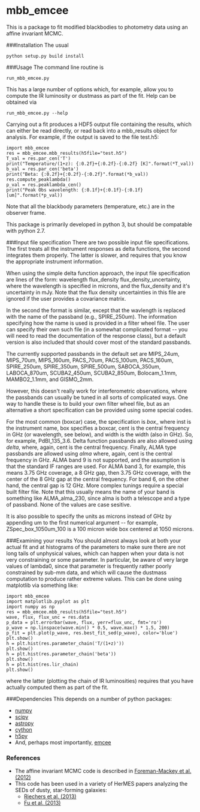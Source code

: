 mbb_emcee
========================

This is a package to fit modified blackbodies to photometry
data using an affine invariant MCMC.

###Installation
The usual

	python setup.py build install

###Usage
The command line routine is

	run_mbb_emcee.py

This has a large number of options which, for example, allow you to compute
the IR luminosity or dustmass as part of the fit.  Help can be obtained via

	run_mbb_emcee.py --help

Carrying out a fit produces a HDF5 output file containing the results,
which can either be read directly, or read back into a mbb_results
object for analysis.  For example, if the output is saved to
the file test.h5:

	import mbb_emcee
	res = mbb_emcee.mbb_results(h5file="test.h5")
	T_val = res.par_cen('T')
	print("Temperature/(1+z): {:0.2f}+{:0.2f}-{:0.2f} [K]".format(*T_val))
	b_val = res.par_cen('beta')
	print("Beta: {:0.2f}+{:0.2f}-{:0.2f}".format(*b_val))
	res.compute_peaklambda()
	p_val = res.peaklambda_cen()
	print("Peak Obs wavelength: {:0.1f}+{:0.1f}-{:0.1f} [um]".format(*p_val))

Note that all the blackbody parameters (temperature, etc.) are 
in the observer frame.  

This package is primarily developed in python 3, but should be
compatable with python 2.7.

###Input file specification
There are two possible input file specifications.  The first treats
all the instrument responses as delta functions, the second integrates
them properly.  The latter is slower, and requires that you know the
appropriate instrument information.

When using the simple delta function approach, the input file specification
are lines of the form: wavelength flux_density flux_density_uncertainty,
where the wavelength is specified in microns, and the flux_density and
it's uncertainty in mJy.  Note that the flux density uncertainties 
in this file are ignored if the user provides a covariance matrix.

In the second the format is similar, except that the wavlength is
replaced with the name of the passband (e.g., SPIRE_250um).  The
information specifying how the name is used is provided in a filter
wheel file.  The user can specify their own such file (in a somewhat
complicated format -- you will need to read the documentation of the
response class), but a default version is also included that should cover
most of the standard passbands.  

The currently supported passbands in the default set are MIPS_24um,
MIPS_70um, MIPS_160um, PACS_70um, PACS_100um, PACS_160um, SPIRE_250um,
SPIRE_350um, SPIRE_500um, SABOCA_350um, LABOCA_870um, SCUBA2_450um,
SCUBA2_850um, Bolocam_1.1mm, MAMBO2_1.1mm, and GISMO_2mm.

However, this doesn't really work for interferometric observations,
where the passbands can usually be tuned in all sorts of complicated
ways.  One way to handle these is to build your own filter wheel file,
but as an alternative a short specification can be provided using some
special codes.

For the most common (boxcar) case, the specification is
<inst>_box_<cent>_<width> where inst is the instrument name, box specifies a
boxcar, cent is the central frequency in GHz (or wavelength, see
below), and width is the width (also in GHz).  So, for example,
PdBI_135_3.6. Delta function passbands are also allowed using
<inst>_delta_<cent>, where, again, cent is the central frequency.
Finally, ALMA type passbands are allowed using <inst>_alma_<cent> where, again,
cent is the central frequency in GHz.  ALMA band 9 is not supported,
and the assumption is that the standard IF ranges are used.  For ALMA band
3, for example, this means 3.75 GHz coverage, a 8 GHz gap, then 3.75
GHz coverage, with the center of the 8 GHz gap at the central
frequency.  For band 6, on the other hand, the central gap is 12 GHz.
More complex tunings require a special built filter file.  Note that
this usually means the name of your band is something like ALMA_alma_230,
since alma is both a telescope and a type of passband.  None of the values
are case sesitive.

It is also possible to specify the units as microns instead of GHz by
appending um to the first numerical argument -- for example,
ZSpec_box_1050um_100 is a 100 micron wide box centered at 1050 microns.

###Examining your results
You should almost always look at both your actual fit and at
histograms of the parameters to make sure there are not long tails of
unphysical values, which can happen when your data is not very
constraining or some parameter.  In particular, be aware of very large
values of lambda0, since that parameter is frequently rather poorly
constrained by sub-mm data, and which will cause the dustmass
computation to produce rather extreme values.  This can be done using
matplotlib via something like:

    import mbb_emcee
    import matplotlib.pyplot as plt
    import numpy as np
    res = mbb_emcee.mbb_results(h5file="test.h5")
    wave, flux, flux_unc = res.data
    p_data = plt.errorbar(wave, flux, yerr=flux_unc, fmt='ro')
    p_wave = np.linspace(wave.min() * 0.5, wave.max() * 1.5, 200)
    p_fit = plt.plot(p_wave, res.best_fit_sed(p_wave), color='blue')
    plt.show()
    h = plt.hist(res.parameter_chain('T/(1+z)'))
    plt.show()
    h = plt.hist(res.parameter_chain('beta'))
    plt.show()
    h = plt.hist(res.lir_chain)
    plt.show()

where the latter (plotting the chain of IR luminosities) requires that
you have actually computed them as part of the fit.
    
###Dependencies
This depends on a number of python packages:
* [numpy](http://numpy.scipy.org/)
* [scipy](http://numpy.scipy.org/)
* [astropy](http://www.astropy.org/)
* [cython](http://cython.org/)
* [h5py](http://www.h5py.org/)
* And, perhaps most importantly, [emcee](http://dan.iel.fm/emcee/)

### References
* The affine invariant MCMC code is described in
  [Foreman-Mackey et al. (2012)](http://http://arxiv.org/abs/1202.3665)
* This code has been used in a variety of HerMES papers analyzing
  the SEDs of dusty, star-forming galaxies:
  * [Riechers et al. (2013)](http://dx.doi.org/10.1038/nature12050)
  * [Fu et al. (2013)](http://arxiv.org/abs/1305.4930)
